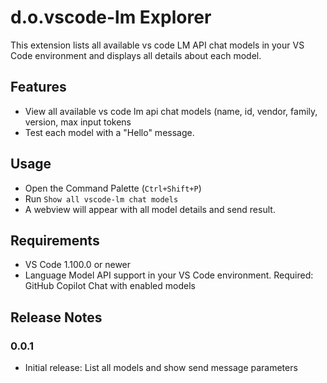 # d.o.vscode-lm Explorer

This extension lists all available vs code LM API chat models in your VS Code environment and displays all details about each model.

## Features
- View all available vs code lm api chat models (name, id, vendor, family, version, max input tokens 
- Test each model with a "Hello" message.

## Usage
- Open the Command Palette (`Ctrl+Shift+P`)
- Run `Show all vscode-lm chat models`
- A webview will appear with all model details and send result.

## Requirements
- VS Code 1.100.0 or newer
- Language Model API support in your VS Code environment. 
Required: GitHub Copilot Chat with enabled models

## Release Notes
### 0.0.1
- Initial release: List all models and show send message parameters